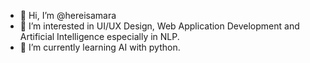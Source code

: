 - 👋 Hi, I’m @hereisamara
- 👀 I’m interested in UI/UX Design, Web Application Development and Artificial Intelligence especially in NLP.
- 🌱 I’m currently learning AI with python.

<!---
hereisamara/hereisamara is a ✨ special ✨ repository because its `README.md` (this file) appears on your GitHub profile.
You can click the Preview link to take a look at your changes.
--->
